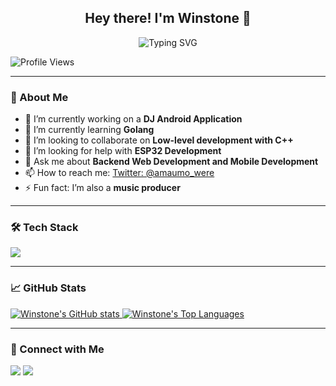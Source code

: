 <h2 align="center">Hey there! I'm Winstone 👋</h2>

<p align="center">
  <img src="https://readme-typing-svg.demolab.com?font=Fira+Code&weight=600&size=22&pause=1000&color=00FF00&width=435&lines=Passionate+Developer;DJ+and+Music+Producer;Open+Source+Contributor;Back-End+Developer;Android+App+Developer;Linux+Enthusiast" alt="Typing SVG" />
</p>

![Profile Views](https://komarev.com/ghpvc/?username=Winstone-Were&label=Profile%20views&color=0e75b6&style=flat)

---

### 🌟 About Me

- 🔭 I’m currently working on a **DJ Android Application**
- 🌱 I’m currently learning **Golang**
- 👯 I’m looking to collaborate on **Low-level development with C++**
- 🤔 I’m looking for help with **ESP32 Development**
- 💬 Ask me about **Backend Web Development and Mobile Development**
- 📫 How to reach me: [Twitter: @amaumo_were](https://twitter.com/amaumo_were)
- ⚡ Fun fact: I’m also a **music producer**

---

### 🛠️ Tech Stack

<p>
  <a href="https://skillicons.dev">
    <img src="https://skillicons.dev/icons?i=git,react,nodejs,linux,neovim,lua,docker,c,vim,firebase,go,androidstudio,kotlin,github,android" />
  </a>
</p>

---

### 📈 GitHub Stats

<p>
  <a href="https://github.com/anuraghazra/github-readme-stats">
    <img src="https://github-readme-stats.vercel.app/api?username=Winstone-Were&show_icons=true" alt="Winstone's GitHub stats" />
  </a>
  <a href="https://github.com/anuraghazra/github-readme-stats">
    <img src="https://github-readme-stats.vercel.app/api/top-langs/?username=Winstone-Were&layout=compact" alt="Winstone's Top Languages" />
  </a>
</p>

---

### 🔗 Connect with Me

<p>
  <a href="https://twitter.com/stoniedev"><img src="https://img.shields.io/badge/Twitter-%231DA1F2.svg?&style=for-the-badge&logo=twitter&logoColor=white" /></a>
  <a href="mailto:stoniedev@gmail.com"><img src="https://img.shields.io/badge/Email-D14836?style=for-the-badge&logo=gmail&logoColor=white" /></a>
</p>
